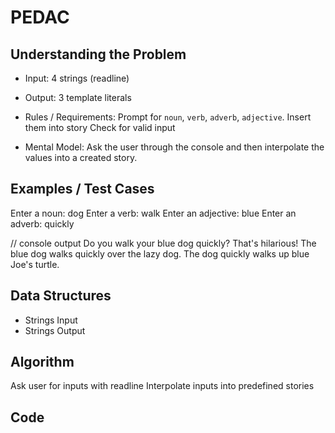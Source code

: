 # PEDAC

## Understanding the Problem

- Input:
  4 strings (readline)
- Output:
  3 template literals

- Rules / Requirements:
  Prompt for `noun`, `verb`, `adverb`, `adjective`.
  Insert them into story
  Check for valid input

- Mental Model:
  Ask the user through the console and then interpolate the values into a created story.

## Examples / Test Cases

Enter a noun: dog
Enter a verb: walk
Enter an adjective: blue
Enter an adverb: quickly

// console output
Do you walk your blue dog quickly? That's hilarious!
The blue dog walks quickly over the lazy dog.
The dog quickly walks up blue Joe's turtle.

## Data Structures

- Strings
  Input
- Strings
  Output

## Algorithm

Ask user for inputs with readline
Interpolate inputs into predefined stories

## Code
